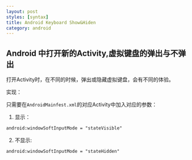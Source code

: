 ```yaml
---
layout: post
styles: [syntax]
title: Android Keyboard Show&Hiden
category: android
---
```


## Android 中打开新的Activity,虚拟键盘的弹出与不弹出

打开Activity时，在不同的时候，弹出或隐藏虚拟键盘，会有不同的体验。

实现：

只需要在`AndroidMainfest.xml`的对应Activity中加入对应的参数：

1. 显示：
```xml
android:windowSoftInputMode = "stateVisible"
```  
2. 不显示:
```xml
android:windowSoftInputMode = "stateHidden"
```  